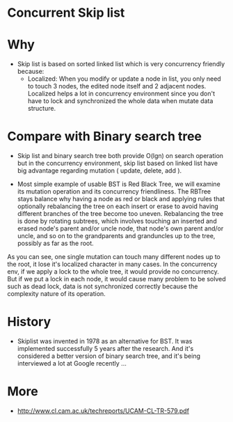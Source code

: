 # Concurrent Skip list

# Why
- Skip list is based on sorted linked list which is very concurrency friendly because:
  - Localized: When you modify or update a node in list, you only need to touch 3 nodes, the edited node itself and 2 adjacent nodes. Localized helps a lot in concurrency environment since you don't have to lock and synchronized the whole data when mutate data structure.

# Compare with Binary search tree
- Skip list and binary search tree both provide O(lgn) on search operation but in the concurrency environment, skip list based on linked list have big advantage regarding mutation ( update, delete, add ).

- Most simple example of usable BST is Red Black Tree, we will examine its mutation operation and its concurrency friendliness. The RBTree stays balance why having a node as red or black and applying rules that optionally rebalancing the tree on each insert or erase to avoid having different branches of the tree become too uneven. Rebalancing the tree is done by rotating subtrees, which involves touching an inserted and erased node's parent and/or uncle node, that node's own parent and/or uncle, and so on to the grandparents and granduncles up to the tree, possibly as far as the root.

As you can see, one single mutation can touch many different nodes up to the root, it lose it's localized character in many cases. In the concurrency env, if we apply a lock to the whole tree, it would provide no concurrency. But if we put a lock in each node, it would cause many problem to be solved such as dead lock, data is not synchronized correctly because the complexity nature of its operation.

# History
- Skiplist was invented in 1978 as an alternative for BST. It was implemented successfully 5 years after the research. And it's considered a better version of binary search tree, and it's being interviewed a lot at Google recently ...

# More
- http://www.cl.cam.ac.uk/techreports/UCAM-CL-TR-579.pdf
